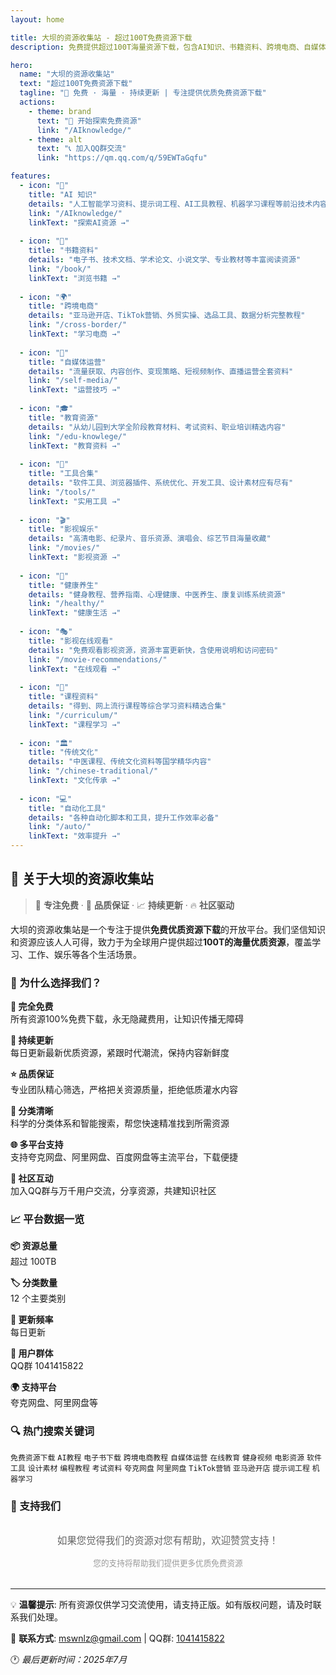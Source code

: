 ```yaml
---
layout: home

title: 大坝的资源收集站 - 超过100T免费资源下载
description: 免费提供超过100T海量资源下载，包含AI知识、书籍资料、跨境电商、自媒体、教育、健康、影视、工具等各类资源，持续更新，全部免费下载

hero:
  name: "大坝的资源收集站"
  text: "超过100T免费资源下载"
  tagline: "🚀 免费 · 海量 · 持续更新 | 专注提供优质免费资源下载"
  actions:
    - theme: brand
      text: "🚀 开始探索免费资源"
      link: "/AIknowledge/"
    - theme: alt
      text: "📞 加入QQ群交流"
      link: "https://qm.qq.com/q/59EWTaGqfu"

features:
  - icon: "🤖"
    title: "AI 知识"
    details: "人工智能学习资料、提示词工程、AI工具教程、机器学习课程等前沿技术内容"
    link: "/AIknowledge/"
    linkText: "探索AI资源 →"
  
  - icon: "📖"
    title: "书籍资料"
    details: "电子书、技术文档、学术论文、小说文学、专业教材等丰富阅读资源"
    link: "/book/"
    linkText: "浏览书籍 →"
  
  - icon: "🌍"
    title: "跨境电商"
    details: "亚马逊开店、TikTok营销、外贸实操、选品工具、数据分析完整教程"
    link: "/cross-border/"
    linkText: "学习电商 →"
  
  - icon: "📱"
    title: "自媒体运营"
    details: "流量获取、内容创作、变现策略、短视频制作、直播运营全套资料"
    link: "/self-media/"
    linkText: "运营技巧 →"
  
  - icon: "🎓"
    title: "教育资源"
    details: "从幼儿园到大学全阶段教育材料、考试资料、职业培训精选内容"
    link: "/edu-knowlege/"
    linkText: "教育资料 →"
  
  - icon: "🔧"
    title: "工具合集"
    details: "软件工具、浏览器插件、系统优化、开发工具、设计素材应有尽有"
    link: "/tools/"
    linkText: "实用工具 →"
  
  - icon: "🎬"
    title: "影视娱乐"
    details: "高清电影、纪录片、音乐资源、演唱会、综艺节目海量收藏"
    link: "/movies/"
    linkText: "影视资源 →"
  
  - icon: "💪"
    title: "健康养生"
    details: "健身教程、营养指南、心理健康、中医养生、康复训练系统资源"
    link: "/healthy/"
    linkText: "健康生活 →"
  
  - icon: "🎭"
    title: "影视在线观看"
    details: "免费观看影视资源，资源丰富更新快，含使用说明和访问密码"
    link: "/movie-recommendations/"
    linkText: "在线观看 →"
  
  - icon: "📝"
    title: "课程资料"
    details: "得到、网上流行课程等综合学习资料精选合集"
    link: "/curriculum/"
    linkText: "课程学习 →"
  
  - icon: "🏛️"
    title: "传统文化"
    details: "中医课程、传统文化资料等国学精华内容"
    link: "/chinese-traditional/"
    linkText: "文化传承 →"
  
  - icon: "💻"
    title: "自动化工具"
    details: "各种自动化脚本和工具，提升工作效率必备"
    link: "/auto/"
    linkText: "效率提升 →"
---
```


## 🚀 关于大坝的资源收集站

> 🎯 **专注免费** · 🌟 **品质保证** · 📈 **持续更新** · 🔥 **社区驱动**

大坝的资源收集站是一个专注于提供**免费优质资源下载**的开放平台。我们坚信知识和资源应该人人可得，致力于为全球用户提供超过**100T的海量优质资源**，覆盖学习、工作、娱乐等各个生活场景。

### 🎯 为什么选择我们？

<div class="advantages">

**💯 完全免费**  
所有资源100%免费下载，永无隐藏费用，让知识传播无障碍

**🔄 持续更新**  
每日更新最新优质资源，紧跟时代潮流，保持内容新鲜度

**⭐ 品质保证**  
专业团队精心筛选，严格把关资源质量，拒绝低质灌水内容

**🎯 分类清晰**  
科学的分类体系和智能搜索，帮您快速精准找到所需资源

**🌐 多平台支持**  
支持夸克网盘、阿里网盘、百度网盘等主流平台，下载便捷

**👥 社区互动**  
加入QQ群与万千用户交流，分享资源，共建知识社区

</div>

### 📈 平台数据一览

<div class="platform-stats">

**📦 资源总量**  
超过 100TB

**🏷️ 分类数量**  
12 个主要类别

**📅 更新频率**  
每日更新

**👥 用户群体**  
QQ群 1041415822

**🌍 支持平台**  
夸克网盘、阿里网盘等

</div>

### 🔍 热门搜索关键词

<div class="keyword-tags">

`免费资源下载` `AI教程` `电子书下载` `跨境电商教程` `自媒体运营` `在线教育` `健身视频` `电影资源` `软件工具` `设计素材` `编程教程` `考试资料` `夸克网盘` `阿里网盘` `TikTok营销` `亚马逊开店` `提示词工程` `机器学习`

</div>

### 💖 支持我们

<div style="text-align: center; margin: 2rem 0;">
  <p style="font-size: 1.1em; margin-bottom: 1rem; color: #666;">如果您觉得我们的资源对您有帮助，欢迎赞赏支持！</p>
  <div class="support-button">
    <stripe-buy-button
      buy-button-id="buy_btn_1Qur4TFE3lcYYI0Qm47QfSxG"
      publishable-key="pk_live_51Quq6zFE3lcYYI0QaKgeMb4WjyVVeUGqeXlVaT12Hz14n4c0DQaw6lhn8x28usxLa15qWNQJtGDJXdl7mWEy8qs400dkwj9I0J">
    </stripe-buy-button>
  </div>
  <p style="font-size: 0.9em; margin-top: 1rem; color: #999;">您的支持将帮助我们提供更多优质免费资源</p>
</div>

---

<div class="footer-info">

💡 **温馨提示**: 所有资源仅供学习交流使用，请支持正版。如有版权问题，请及时联系我们处理。

📧 **联系方式**: mswnlz@gmail.com | QQ群: [1041415822](https://qm.qq.com/q/59EWTaGqfu)

🕐 *最后更新时间：2025年7月*

</div>
